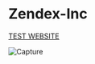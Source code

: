 # Zendex-Inc

[TEST WEBSITE](https://abdullahmehboob20s.github.io/Zendex-Inc/)


![Capture](https://user-images.githubusercontent.com/64467248/114271077-788bce00-99c4-11eb-9ecf-67d7602524df.PNG)
